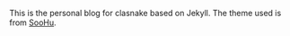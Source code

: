 This is the personal blog for clasnake based on Jekyll.
The theme used is from [SooHu](https://github.com/SooHu/soohu.github.com "SooHu").